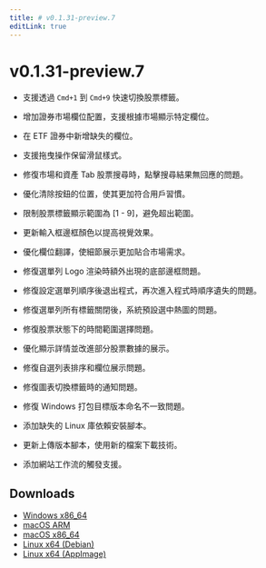 ```yaml
---
title: # v0.1.31-preview.7
editLink: true
---
```


# v0.1.31-preview.7  <Badge type="warning" text="preview" />

- 支援透過 `Cmd+1` 到 `Cmd+9` 快速切換股票標籤。
- 增加證券市場欄位配置，支援根據市場顯示特定欄位。
- 在 ETF 證券中新增缺失的欄位。
- 支援拖曳操作保留滑鼠樣式。



- 修復市場和資產 Tab 股票搜尋時，點擊搜尋結果無回應的問題。
- 優化清除按鈕的位置，使其更加符合用戶習慣。
- 限制股票標籤顯示範圍為 [1 - 9]，避免超出範圍。
- 更新輸入框邊框顏色以提高視覺效果。
- 優化欄位翻譯，使細節展示更加貼合市場需求。
- 修復選單列 Logo 渲染時額外出現的底部邊框問題。
- 修復設定選單列順序後退出程式，再次進入程式時順序遺失的問題。
- 修復選單列所有標籤關閉後，系統預設選中熱圖的問題。
- 修復股票狀態下的時間範圍選擇問題。
- 優化顯示詳情並改進部分股票數據的展示。
- 修復自選列表排序和欄位展示問題。
- 修復圖表切換標籤時的通知問題。



- 修復 Windows 打包目標版本命名不一致問題。
- 添加缺失的 Linux 庫依賴安裝腳本。
- 更新上傳版本腳本，使用新的檔案下載技術。
- 添加網站工作流的觸發支援。

## Downloads

- [Windows x86_64](https://assets.lbkrs.com/github/release/longbridge-desktop/preview/longbridge-v0.1.31-preview.7-windows-x86_64.zip)
- [macOS ARM](https://assets.lbkrs.com/github/release/longbridge-desktop/preview/longbridge-v0.1.31-preview.7-macos-aarch64.dmg)
- [macOS x86_64](https://assets.lbkrs.com/github/release/longbridge-desktop/preview/longbridge-v0.1.31-preview.7-macos-x86_64.dmg)
- [Linux x64 (Debian)](https://assets.lbkrs.com/github/release/longbridge-desktop/preview/longbridge-v0.1.31-preview.7-linux-x86_64.deb)
- [Linux x64 (AppImage)](https://assets.lbkrs.com/github/release/longbridge-desktop/preview/longbridge-v0.1.31-preview.7-linux-x86_64.AppImage)